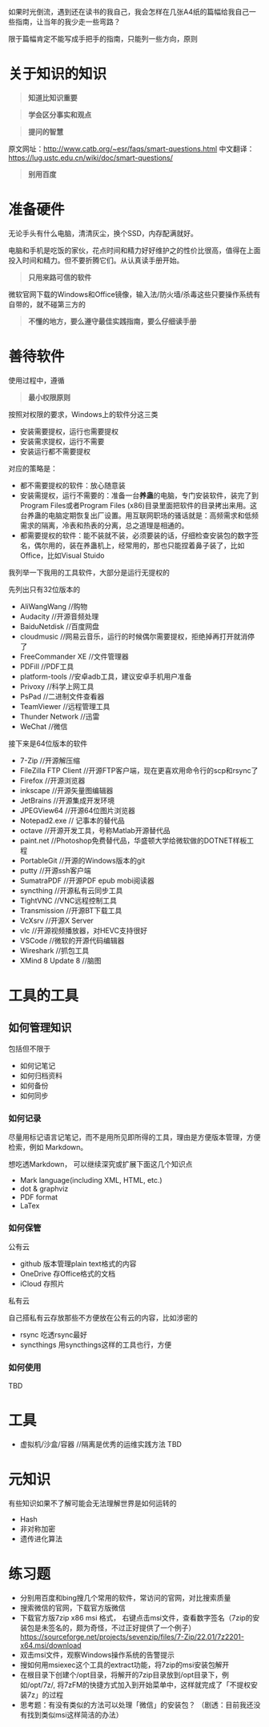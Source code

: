 如果时光倒流，遇到还在读书的我自己，我会怎样在几张A4纸的篇幅给我自己一些指南，让当年的我少走一些弯路？

限于篇幅肯定不能写成手把手的指南，只能列一些方向，原则

# 关于知识的知识

>**知道比知识重要**

>**学会区分事实和观点**

>**提问的智慧**

原文网址：http://www.catb.org/~esr/faqs/smart-questions.html
中文翻译：https://lug.ustc.edu.cn/wiki/doc/smart-questions/

>**别用百度**

# 准备硬件

无论手头有什么电脑，清清灰尘，换个SSD，内存配满就好。

电脑和手机是吃饭的家伙，花点时间和精力好好维护之的性价比很高，值得在上面投入时间和精力。但不要折腾它们。从认真读手册开始。


>**只用来路可信的软件**

微软官网下载的Windows和Office镜像，输入法/防火墙/杀毒这些只要操作系统有自带的，就不碰第三方的

>**不懂的地方，要么遵守最佳实践指南，要么仔细读手册**


# 善待软件

使用过程中，遵循
>**最小权限原则**

按照对权限的要求，Windows上的软件分这三类

- 安装需要提权，运行也需要提权
- 安装需求提权，运行不需要
- 安装运行都不需要提权

对应的策略是：
- 都不需要提权的软件：放心随意装
- 安装需提权，运行不需要的：准备一台**养蛊**的电脑，专门安装软件，装完了到Program Files或者Program Files (x86)目录里面把软件的目录拷出来用。这台养蛊的电脑定期恢复出厂设置。用互联网职场的骚话就是：高频需求和低频需求的隔离，冷表和热表的分离，总之道理是相通的。
- 都需要提权的软件：能不装就不装，必须要装的话，仔细检查安装包的数字签名，偶尔用的，装在养蛊机上，经常用的，那也只能捏着鼻子装了，比如Office，比如Visual Stuido

我列举一下我用的工具软件，大部分是运行无提权的

先列出只有32位版本的
- AliWangWang //购物
- Audacity //开源音频处理
- BaiduNetdisk  //百度网盘
- cloudmusic //网易云音乐，运行的时候偶尔需要提权，拒绝掉再打开就消停了
- FreeCommander XE //文件管理器
- PDFill //PDF工具
- platform-tools //安卓adb工具，建议安卓手机用户准备
- Privoxy  //科学上网工具
- PsPad  //二进制文件查看器
- TeamViewer //远程管理工具
- Thunder Network  //迅雷
- WeChat //微信

接下来是64位版本的软件
- 7-Zip //开源解压缩
- FileZilla FTP Client //开源FTP客户端，现在更喜欢用命令行的scp和rsync了
- Firefox //开源浏览器
- inkscape //开源矢量图编辑器
- JetBrains //开源集成开发环境
- JPEGView64 //开源64位图片浏览器
- Notepad2.exe // 记事本的替代品
- octave //开源开发工具，号称Matlab开源替代品
- paint.net //Photoshop免费替代品，华盛顿大学给微软做的DOTNET样板工程
- PortableGit //开源的Windows版本的git
- putty //开源ssh客户端
- SumatraPDF //开源PDF epub mobi阅读器
- syncthing //开源私有云同步工具 
- TightVNC //VNC远程控制工具
- Transmission //开源BT下载工具
- VcXsrv //开源X Server
- vlc //开源视频播放器，对HEVC支持很好
- VSCode //微软的开源代码编辑器
- Wireshark //抓包工具
- XMind 8 Update 8 //脑图

#  工具的工具

## 如何管理知识

包括但不限于 
- 如何记笔记
- 如何归档资料
- 如何备份
- 如何同步

### 如何记录
尽量用标记语言记笔记，而不是用所见即所得的工具，理由是方便版本管理，方便检索，例如 Markdown。

想吃透Markdown， 可以继续深究或扩展下面这几个知识点

- Mark language(including XML, HTML, etc.) 
- dot & graphviz 
- PDF format 
- LaTex

### 如何保管
公有云
- github   版本管理plain text格式的内容
- OneDrive 存Office格式的文档
- iCloud   存照片

私有云

自己搭私有云存放那些不方便放在公有云的内容，比如涉密的
- rsync 吃透rsync最好
- syncthings 用syncthings这样的工具也行，方便

### 如何使用
TBD


# 工具

- 虚拟机/沙盒/容器 //隔离是优秀的运维实践方法
TBD

# 元知识

有些知识如果不了解可能会无法理解世界是如何运转的
- Hash
- 非对称加密
- 遗传进化算法

# 练习题

- 分别用百度和bing搜几个常用的软件，常访问的官网，对比搜索质量
- 搜索微信的官网，下载官方版微信
- 下载官方版7zip x86 msi 格式， 右键点击msi文件，查看数字签名（7zip的安装包是未签名的，颇为奇怪，不过正好提供了一个例子）
https://sourceforge.net/projects/sevenzip/files/7-Zip/22.01/7z2201-x64.msi/download
- 双击msi文件，观察Windows操作系统的告警提示
- 搜如何用msiexec这个工具的extract功能，将7zip的msi安装包解开
- 在根目录下创建个/opt目录，将解开的7zip目录放到/opt目录下，例如/opt/7z/, 将7zFM的快捷方式加入到开始菜单中，这样就完成了「不提权安装7z」的过程
- 思考题：有没有类似的方法可以处理「微信」的安装包？ （剧透：目前我还没有找到类似msi这样简洁的办法）